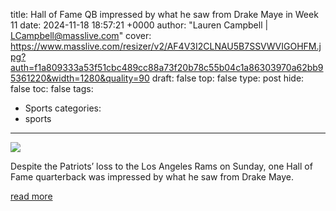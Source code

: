 title: Hall of Fame QB impressed by what he saw from Drake Maye in Week 11
date: 2024-11-18 18:57:21 +0000
author: "Lauren Campbell | LCampbell@masslive.com"
cover: https://www.masslive.com/resizer/v2/AF4V3I2CLNAU5B7SSVWVIGOHFM.jpg?auth=f1a809333a53f51cbc489cc88a73f20b78c55b04c1a86303970a62bb95361220&width=1280&quality=90
draft: false
top: false
type: post
hide: false
toc: false
tags:
  - Sports
categories:
  - sports
---

![](https://www.masslive.com/resizer/v2/AF4V3I2CLNAU5B7SSVWVIGOHFM.jpg?auth=f1a809333a53f51cbc489cc88a73f20b78c55b04c1a86303970a62bb95361220&width=1280&quality=90)

Despite the Patriots’ loss to the Los Angeles Rams on Sunday, one Hall of Fame quarterback was impressed by what he saw from Drake Maye.

[read more](https://www.masslive.com/patriots/2024/11/hall-of-fame-qb-impressed-by-what-he-saw-from-drake-maye-in-week-11.html)
